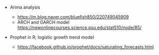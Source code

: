 
+ Arima analysis
  + https://m.blog.naver.com/bluefish850/220749045909
  + ARCH and GARCH model https://newonlinecourses.science.psu.edu/stat510/node/85/
 
+ Prophet in R; logistic growth trend model 
  + https://facebook.github.io/prophet/docs/saturating_forecasts.html
